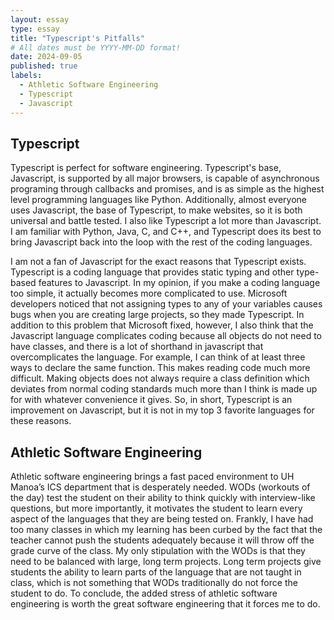 ```yaml
---
layout: essay
type: essay
title: "Typescript's Pitfalls"
# All dates must be YYYY-MM-DD format!
date: 2024-09-05
published: true
labels:
  - Athletic Software Engineering
  - Typescript
  - Javascript
---
```

## Typescript
Typescript is perfect for software engineering. Typescript's base, Javascript, is supported by all major browsers, is capable of asynchronous programing through callbacks and promises, and is as simple as the highest level programming languages like Python. Additionally, almost everyone uses Javascript, the base of Typescript, to make websites, so it is both universal and battle tested. I also like Typescript a lot more than Javascript. I am familiar with Python, Java, C, and C++, and Typescript does its best to bring Javascript back into the loop with the rest of the coding languages. 

I am not a fan of Javascript for the exact reasons that Typescript exists. Typescript is a coding language that provides static typing and other type-based features to Javascript. In my opinion, if you make a coding language too simple, it actually becomes more complicated to use. Microsoft developers noticed that not assigning types to any of your variables causes bugs when you are creating large projects, so they made Typescript. In addition to this problem that Microsoft fixed, however, I also think that the Javascript language complicates coding because all objects do not need to have classes, and there is a lot of shorthand in javascript that overcomplicates the language. For example, I can think of at least three ways to declare the same function. This makes reading code much more difficult. Making objects does not always require a class definition which deviates from normal coding standards much more than I think is made up for with whatever convenience it gives. So, in short, Typescript is an improvement on Javascript, but it is not in my top 3 favorite languages for these reasons.
## Athletic Software Engineering
Athletic software engineering brings a fast paced environment to UH Manoa’s ICS department that is desperately needed. WODs (workouts of the day) test the student on their ability to think quickly with interview-like questions, but more importantly, it motivates the student to learn every aspect of the languages that they are being tested on. Frankly, I have had too many classes in which my learning has been curbed by the fact that the teacher cannot push the students adequately because it will throw off the grade curve of the class. My only stipulation with the WODs is that they need to be balanced with large, long term projects. Long term projects give students the ability to learn parts of the language that are not taught in class, which is not something that WODs traditionally do not force the student to do. To conclude, the added stress of athletic software engineering is worth the great software engineering that it forces me to do. 
